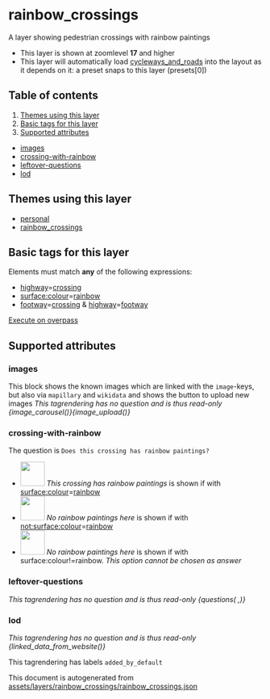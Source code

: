 [//]: # (WARNING: this file is automatically generated. Please find the sources at the bottom and edit those sources)

# rainbow_crossings




A layer showing pedestrian crossings with rainbow paintings






 - This layer is shown at zoomlevel **17** and higher
 - This layer will automatically load  [cycleways_and_roads](./cycleways_and_roads.md)  into the layout as it depends on it:  a preset snaps to this layer (presets[0])



## Table of contents

1. [Themes using this layer](#themes-using-this-layer)
2. [Basic tags for this layer](#basic-tags-for-this-layer)
3. [Supported attributes](#supported-attributes)
  - [images](#images)
  - [crossing-with-rainbow](#crossing-with-rainbow)
  - [leftover-questions](#leftover-questions)
  - [lod](#lod)

## Themes using this layer



 - [personal](https://mapcomplete.org/personal)
 - [rainbow_crossings](https://mapcomplete.org/rainbow_crossings)



## Basic tags for this layer

Elements must match **any** of the following expressions:

 - <a href='https://wiki.openstreetmap.org/wiki/Key:highway' target='_blank'>highway</a>=<a href='https://wiki.openstreetmap.org/wiki/Tag:highway%3Dcrossing' target='_blank'>crossing</a>
 - <a href='https://wiki.openstreetmap.org/wiki/Key:surface:colour' target='_blank'>surface:colour</a>=<a href='https://wiki.openstreetmap.org/wiki/Tag:surface:colour%3Drainbow' target='_blank'>rainbow</a>
 - <a href='https://wiki.openstreetmap.org/wiki/Key:footway' target='_blank'>footway</a>=<a href='https://wiki.openstreetmap.org/wiki/Tag:footway%3Dcrossing' target='_blank'>crossing</a> & <a href='https://wiki.openstreetmap.org/wiki/Key:highway' target='_blank'>highway</a>=<a href='https://wiki.openstreetmap.org/wiki/Tag:highway%3Dfootway' target='_blank'>footway</a>

[Execute on overpass](http://overpass-turbo.eu/?Q=%5Bout%3Ajson%5D%5Btimeout%3A90%5D%3B%28%20%20%20%20nwr%5B%22highway%22%3D%22crossing%22%5D%28%7B%7Bbbox%7D%7D%29%3B%0A%20%20%20%20nwr%5B%22surface%3Acolour%22%3D%22rainbow%22%5D%28%7B%7Bbbox%7D%7D%29%3B%0A%20%20%20%20nwr%5B%22footway%22%3D%22crossing%22%5D%5B%22highway%22%3D%22footway%22%5D%28%7B%7Bbbox%7D%7D%29%3B%0A%29%3Bout%20body%3B%3E%3Bout%20skel%20qt%3B)

## Supported attributes



### images
This block shows the known images which are linked with the `image`-keys, but also via `mapillary` and `wikidata` and shows the button to upload new images
_This tagrendering has no question and is thus read-only_
*{image_carousel()}{image_upload()}*




### crossing-with-rainbow

The question is `Does this crossing has rainbow paintings?`



 - <img src='https://raw.githubusercontent.com/pietervdvn/MapComplete/develop/./assets/themes/rainbow_crossings/logo.svg' style='width: 3rem; height: 3rem'> *This crossing has rainbow paintings* is shown if with <a href='https://wiki.openstreetmap.org/wiki/Key:surface:colour' target='_blank'>surface:colour</a>=<a href='https://wiki.openstreetmap.org/wiki/Tag:surface:colour%3Drainbow' target='_blank'>rainbow</a>
 - <img src='https://raw.githubusercontent.com/pietervdvn/MapComplete/develop/./assets/themes/rainbow_crossings/crossing.svg' style='width: 3rem; height: 3rem'> *No rainbow paintings here* is shown if with <a href='https://wiki.openstreetmap.org/wiki/Key:not:surface:colour' target='_blank'>not:surface:colour</a>=<a href='https://wiki.openstreetmap.org/wiki/Tag:not:surface:colour%3Drainbow' target='_blank'>rainbow</a>
 - <img src='https://raw.githubusercontent.com/pietervdvn/MapComplete/develop/./assets/themes/rainbow_crossings/crossing.svg' style='width: 3rem; height: 3rem'> *No rainbow paintings here* is shown if with surface:colour!=rainbow. _This option cannot be chosen as answer_





### leftover-questions

_This tagrendering has no question and is thus read-only_
*{questions( ,)}*




### lod

_This tagrendering has no question and is thus read-only_
*{linked_data_from_website()}*


This tagrendering has labels 
`added_by_default`


This document is autogenerated from [assets/layers/rainbow_crossings/rainbow_crossings.json](https://github.com/pietervdvn/MapComplete/blob/develop/assets/layers/rainbow_crossings/rainbow_crossings.json)
